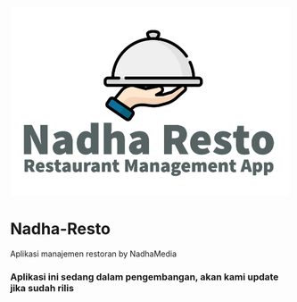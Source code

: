 <p align='center'>
<img src='https://github.com/haxorsprogramming/All-Project/blob/master/nadha_produk/nadha_resto.png?raw=true' width='500px'>
</p>

# Nadha-Resto
Aplikasi manajemen restoran by NadhaMedia

<h3><b>Aplikasi ini sedang dalam pengembangan, akan kami update jika sudah rilis</b></h3>
